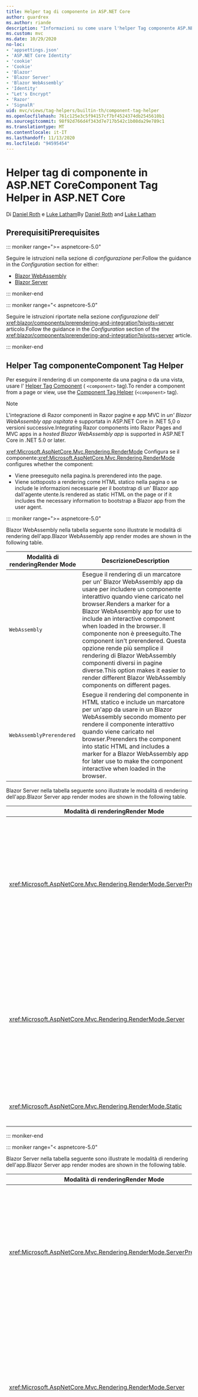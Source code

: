 ```yaml
---
title: Helper tag di componente in ASP.NET Core
author: guardrex
ms.author: riande
description: "Informazioni su come usare l'helper Tag componente ASP.NET Core per eseguire il rendering dei Razor componenti in pagine e visualizzazioni."
ms.custom: mvc
ms.date: 10/29/2020
no-loc:
- 'appsettings.json'
- 'ASP.NET Core Identity'
- 'cookie'
- 'Cookie'
- 'Blazor'
- 'Blazor Server'
- 'Blazor WebAssembly'
- 'Identity'
- "Let's Encrypt"
- 'Razor'
- 'SignalR'
uid: mvc/views/tag-helpers/builtin-th/component-tag-helper
ms.openlocfilehash: 761c125e3c5f94157cf7bf4524374db2545610b1
ms.sourcegitcommit: 98f92d766d4f343d7e717b542c1b08da29e789c1
ms.translationtype: MT
ms.contentlocale: it-IT
ms.lasthandoff: 11/13/2020
ms.locfileid: "94595454"
---
```

# <a name="component-tag-helper-in-aspnet-core"></a><span data-ttu-id="872e5-103">Helper tag di componente in ASP.NET Core</span><span class="sxs-lookup"><span data-stu-id="872e5-103">Component Tag Helper in ASP.NET Core</span></span>

<span data-ttu-id="872e5-104">Di [Daniel Roth](https://github.com/danroth27) e [Luke Latham](https://github.com/guardrex)</span><span class="sxs-lookup"><span data-stu-id="872e5-104">By [Daniel Roth](https://github.com/danroth27) and [Luke Latham](https://github.com/guardrex)</span></span>

## <a name="prerequisites"></a><span data-ttu-id="872e5-105">Prerequisiti</span><span class="sxs-lookup"><span data-stu-id="872e5-105">Prerequisites</span></span>

::: moniker range=">= aspnetcore-5.0"

<span data-ttu-id="872e5-106">Seguire le istruzioni nella sezione di *configurazione* per:</span><span class="sxs-lookup"><span data-stu-id="872e5-106">Follow the guidance in the *Configuration* section for either:</span></span>

* [Blazor WebAssembly](xref:blazor/components/prerendering-and-integration?pivots=webassembly)
* [Blazor Server](xref:blazor/components/prerendering-and-integration?pivots=server)

::: moniker-end

::: moniker range="< aspnetcore-5.0"

<span data-ttu-id="872e5-107">Seguire le istruzioni riportate nella sezione *configurazione* dell' <xref:blazor/components/prerendering-and-integration?pivots=server> articolo.</span><span class="sxs-lookup"><span data-stu-id="872e5-107">Follow the guidance in the *Configuration* section of the <xref:blazor/components/prerendering-and-integration?pivots=server> article.</span></span>

::: moniker-end

## <a name="component-tag-helper"></a><span data-ttu-id="872e5-108">Helper Tag componente</span><span class="sxs-lookup"><span data-stu-id="872e5-108">Component Tag Helper</span></span>

<span data-ttu-id="872e5-109">Per eseguire il rendering di un componente da una pagina o da una vista, usare l' [Helper Tag Component](xref:Microsoft.AspNetCore.Mvc.TagHelpers.ComponentTagHelper) ( `<component>` tag).</span><span class="sxs-lookup"><span data-stu-id="872e5-109">To render a component from a page or view, use the [Component Tag Helper](xref:Microsoft.AspNetCore.Mvc.TagHelpers.ComponentTagHelper) (`<component>` tag).</span></span>

> [!NOTE]
> <span data-ttu-id="872e5-110">L'integrazione di Razor componenti in Razor pagine e app MVC in *un' Blazor WebAssembly app ospitata* è supportata in ASP.NET Core in .NET 5,0 o versioni successive.</span><span class="sxs-lookup"><span data-stu-id="872e5-110">Integrating Razor components into Razor Pages and MVC apps in a *hosted Blazor WebAssembly app* is supported in ASP.NET Core in .NET 5.0 or later.</span></span>

<span data-ttu-id="872e5-111"><xref:Microsoft.AspNetCore.Mvc.Rendering.RenderMode> Configura se il componente:</span><span class="sxs-lookup"><span data-stu-id="872e5-111"><xref:Microsoft.AspNetCore.Mvc.Rendering.RenderMode> configures whether the component:</span></span>

* <span data-ttu-id="872e5-112">Viene preeseguito nella pagina.</span><span class="sxs-lookup"><span data-stu-id="872e5-112">Is prerendered into the page.</span></span>
* <span data-ttu-id="872e5-113">Viene sottoposto a rendering come HTML statico nella pagina o se include le informazioni necessarie per il bootstrap di un' Blazor app dall'agente utente.</span><span class="sxs-lookup"><span data-stu-id="872e5-113">Is rendered as static HTML on the page or if it includes the necessary information to bootstrap a Blazor app from the user agent.</span></span>

::: moniker range=">= aspnetcore-5.0"

<span data-ttu-id="872e5-114">Blazor WebAssembly nella tabella seguente sono illustrate le modalità di rendering dell'app.</span><span class="sxs-lookup"><span data-stu-id="872e5-114">Blazor WebAssembly app render modes are shown in the following table.</span></span>

| <span data-ttu-id="872e5-115">Modalità di rendering</span><span class="sxs-lookup"><span data-stu-id="872e5-115">Render Mode</span></span> | <span data-ttu-id="872e5-116">Descrizione</span><span class="sxs-lookup"><span data-stu-id="872e5-116">Description</span></span> |
| ----------- | ----------- |
| `WebAssembly` | <span data-ttu-id="872e5-117">Esegue il rendering di un marcatore per un' Blazor WebAssembly app da usare per includere un componente interattivo quando viene caricato nel browser.</span><span class="sxs-lookup"><span data-stu-id="872e5-117">Renders a marker for a Blazor WebAssembly app for use to include an interactive component when loaded in the browser.</span></span> <span data-ttu-id="872e5-118">Il componente non è preeseguito.</span><span class="sxs-lookup"><span data-stu-id="872e5-118">The component isn't prerendered.</span></span> <span data-ttu-id="872e5-119">Questa opzione rende più semplice il rendering di Blazor WebAssembly componenti diversi in pagine diverse.</span><span class="sxs-lookup"><span data-stu-id="872e5-119">This option makes it easier to render different Blazor WebAssembly components on different pages.</span></span> |
| `WebAssemblyPrerendered` | <span data-ttu-id="872e5-120">Esegue il rendering del componente in HTML statico e include un marcatore per un'app da usare in un Blazor WebAssembly secondo momento per rendere il componente interattivo quando viene caricato nel browser.</span><span class="sxs-lookup"><span data-stu-id="872e5-120">Prerenders the component into static HTML and includes a marker for a Blazor WebAssembly app for later use to make the component interactive when loaded in the browser.</span></span> |

<span data-ttu-id="872e5-121">Blazor Server nella tabella seguente sono illustrate le modalità di rendering dell'app.</span><span class="sxs-lookup"><span data-stu-id="872e5-121">Blazor Server app render modes are shown in the following table.</span></span>

| <span data-ttu-id="872e5-122">Modalità di rendering</span><span class="sxs-lookup"><span data-stu-id="872e5-122">Render Mode</span></span> | <span data-ttu-id="872e5-123">Descrizione</span><span class="sxs-lookup"><span data-stu-id="872e5-123">Description</span></span> |
| ----------- | ----------- |
| <xref:Microsoft.AspNetCore.Mvc.Rendering.RenderMode.ServerPrerendered> | <span data-ttu-id="872e5-124">Esegue il rendering del componente in HTML statico e include un marcatore per un' Blazor Server app.</span><span class="sxs-lookup"><span data-stu-id="872e5-124">Renders the component into static HTML and includes a marker for a Blazor Server app.</span></span> <span data-ttu-id="872e5-125">Quando l'agente utente viene avviato, questo marcatore viene usato per il bootstrap di un' Blazor app.</span><span class="sxs-lookup"><span data-stu-id="872e5-125">When the user-agent starts, this marker is used to bootstrap a Blazor app.</span></span> |
| <xref:Microsoft.AspNetCore.Mvc.Rendering.RenderMode.Server> | <span data-ttu-id="872e5-126">Esegue il rendering di un marcatore per un' Blazor Server app.</span><span class="sxs-lookup"><span data-stu-id="872e5-126">Renders a marker for a Blazor Server app.</span></span> <span data-ttu-id="872e5-127">L'output del componente non è incluso.</span><span class="sxs-lookup"><span data-stu-id="872e5-127">Output from the component isn't included.</span></span> <span data-ttu-id="872e5-128">Quando l'agente utente viene avviato, questo marcatore viene usato per il bootstrap di un' Blazor app.</span><span class="sxs-lookup"><span data-stu-id="872e5-128">When the user-agent starts, this marker is used to bootstrap a Blazor app.</span></span> |
| <xref:Microsoft.AspNetCore.Mvc.Rendering.RenderMode.Static> | <span data-ttu-id="872e5-129">Esegue il rendering del componente in HTML statico.</span><span class="sxs-lookup"><span data-stu-id="872e5-129">Renders the component into static HTML.</span></span> |

::: moniker-end

::: moniker range="< aspnetcore-5.0"

<span data-ttu-id="872e5-130">Blazor Server nella tabella seguente sono illustrate le modalità di rendering dell'app.</span><span class="sxs-lookup"><span data-stu-id="872e5-130">Blazor Server app render modes are shown in the following table.</span></span>

| <span data-ttu-id="872e5-131">Modalità di rendering</span><span class="sxs-lookup"><span data-stu-id="872e5-131">Render Mode</span></span> | <span data-ttu-id="872e5-132">Descrizione</span><span class="sxs-lookup"><span data-stu-id="872e5-132">Description</span></span> |
| ----------- | ----------- |
| <xref:Microsoft.AspNetCore.Mvc.Rendering.RenderMode.ServerPrerendered> | <span data-ttu-id="872e5-133">Esegue il rendering del componente in HTML statico e include un marcatore per un' Blazor Server app.</span><span class="sxs-lookup"><span data-stu-id="872e5-133">Renders the component into static HTML and includes a marker for a Blazor Server app.</span></span> <span data-ttu-id="872e5-134">Quando l'agente utente viene avviato, questo marcatore viene usato per il bootstrap di un' Blazor app.</span><span class="sxs-lookup"><span data-stu-id="872e5-134">When the user-agent starts, this marker is used to bootstrap a Blazor app.</span></span> |
| <xref:Microsoft.AspNetCore.Mvc.Rendering.RenderMode.Server> | <span data-ttu-id="872e5-135">Esegue il rendering di un marcatore per un' Blazor Server app.</span><span class="sxs-lookup"><span data-stu-id="872e5-135">Renders a marker for a Blazor Server app.</span></span> <span data-ttu-id="872e5-136">L'output del componente non è incluso.</span><span class="sxs-lookup"><span data-stu-id="872e5-136">Output from the component isn't included.</span></span> <span data-ttu-id="872e5-137">Quando l'agente utente viene avviato, questo marcatore viene usato per il bootstrap di un' Blazor app.</span><span class="sxs-lookup"><span data-stu-id="872e5-137">When the user-agent starts, this marker is used to bootstrap a Blazor app.</span></span> |
| <xref:Microsoft.AspNetCore.Mvc.Rendering.RenderMode.Static> | <span data-ttu-id="872e5-138">Esegue il rendering del componente in HTML statico.</span><span class="sxs-lookup"><span data-stu-id="872e5-138">Renders the component into static HTML.</span></span> |

::: moniker-end

<span data-ttu-id="872e5-139">Le caratteristiche aggiuntive includono:</span><span class="sxs-lookup"><span data-stu-id="872e5-139">Additional characteristics include:</span></span>

* <span data-ttu-id="872e5-140">Sono consentiti più helper tag di componenti che rendono più Razor componenti.</span><span class="sxs-lookup"><span data-stu-id="872e5-140">Multiple Component Tag Helpers rendering multiple Razor components is allowed.</span></span>
* <span data-ttu-id="872e5-141">Non è possibile eseguire il rendering dinamico dei componenti dopo l'avvio dell'app.</span><span class="sxs-lookup"><span data-stu-id="872e5-141">Components can't be dynamically rendered after the app has started.</span></span>
* <span data-ttu-id="872e5-142">Mentre le pagine e le visualizzazioni possono usare i componenti, il contrario non è vero.</span><span class="sxs-lookup"><span data-stu-id="872e5-142">While pages and views can use components, the converse isn't true.</span></span> <span data-ttu-id="872e5-143">I componenti non possono utilizzare funzionalità specifiche di visualizzazione e pagina, ad esempio visualizzazioni parziali e sezioni.</span><span class="sxs-lookup"><span data-stu-id="872e5-143">Components can't use view- and page-specific features, such as partial views and sections.</span></span> <span data-ttu-id="872e5-144">Per usare la logica da una visualizzazione parziale in un componente, scomporre la logica di visualizzazione parziale in un componente.</span><span class="sxs-lookup"><span data-stu-id="872e5-144">To use logic from a partial view in a component, factor out the partial view logic into a component.</span></span>
* <span data-ttu-id="872e5-145">Il rendering dei componenti server da una pagina HTML statica non è supportato.</span><span class="sxs-lookup"><span data-stu-id="872e5-145">Rendering server components from a static HTML page isn't supported.</span></span>

<span data-ttu-id="872e5-146">L'helper tag di componente seguente esegue il rendering del `Counter` componente in una pagina o in una vista di un' Blazor Server app con `ServerPrerendered` :</span><span class="sxs-lookup"><span data-stu-id="872e5-146">The following Component Tag Helper renders the `Counter` component in a page or view in a Blazor Server app with `ServerPrerendered`:</span></span>

```cshtml
@addTagHelper *, Microsoft.AspNetCore.Mvc.TagHelpers
@using {APP ASSEMBLY}.Pages

...

<component type="typeof(Counter)" render-mode="ServerPrerendered" />
```

<span data-ttu-id="872e5-147">Nell'esempio precedente si presuppone che il `Counter` componente si trovi nella cartella *pages* dell'app.</span><span class="sxs-lookup"><span data-stu-id="872e5-147">The preceding example assumes that the `Counter` component is in the app's *Pages* folder.</span></span> <span data-ttu-id="872e5-148">Il segnaposto `{APP ASSEMBLY}` è il nome dell'assembly dell'app, ad esempio `@using BlazorSample.Pages` o `@using BlazorSample.Client.Pages` in una Blazor soluzione ospitata.</span><span class="sxs-lookup"><span data-stu-id="872e5-148">The placeholder `{APP ASSEMBLY}` is the app's assembly name (for example, `@using BlazorSample.Pages` or `@using BlazorSample.Client.Pages` in a hosted Blazor solution).</span></span>

<span data-ttu-id="872e5-149">L'helper Tag Component può anche passare parametri ai componenti.</span><span class="sxs-lookup"><span data-stu-id="872e5-149">The Component Tag Helper can also pass parameters to components.</span></span> <span data-ttu-id="872e5-150">Si consideri il `ColorfulCheckbox` componente seguente che imposta il colore e le dimensioni dell'etichetta della casella di controllo:</span><span class="sxs-lookup"><span data-stu-id="872e5-150">Consider the following `ColorfulCheckbox` component that sets the check box label's color and size:</span></span>

```razor
<label style="font-size:@(Size)px;color:@Color">
    <input @bind="Value"
           id="survey" 
           name="blazor" 
           type="checkbox" />
    Enjoying Blazor?
</label>

@code {
    [Parameter]
    public bool Value { get; set; }

    [Parameter]
    public int Size { get; set; } = 8;

    [Parameter]
    public string Color { get; set; }

    protected override void OnInitialized()
    {
        Size += 10;
    }
}
```

<span data-ttu-id="872e5-151">I `Size` `int` parametri del componente () e `Color` ( `string` ) possono essere impostati dall'helper tag dei componenti: [component parameters](xref:blazor/components/index#component-parameters)</span><span class="sxs-lookup"><span data-stu-id="872e5-151">The `Size` (`int`) and `Color` (`string`) [component parameters](xref:blazor/components/index#component-parameters) can be set by the Component Tag Helper:</span></span>

```cshtml
@addTagHelper *, Microsoft.AspNetCore.Mvc.TagHelpers
@using {APP ASSEMBLY}.Shared

...

<component type="typeof(ColorfulCheckbox)" render-mode="ServerPrerendered" 
    param-Size="14" param-Color="@("blue")" />
```

<span data-ttu-id="872e5-152">Nell'esempio precedente si presuppone che il `ColorfulCheckbox` componente si trovi nella cartella *condivisa* dell'app.</span><span class="sxs-lookup"><span data-stu-id="872e5-152">The preceding example assumes that the `ColorfulCheckbox` component is in the app's *Shared* folder.</span></span> <span data-ttu-id="872e5-153">Il segnaposto `{APP ASSEMBLY}` è il nome dell'assembly dell'app (ad esempio, `@using BlazorSample.Shared` ).</span><span class="sxs-lookup"><span data-stu-id="872e5-153">The placeholder `{APP ASSEMBLY}` is the app's assembly name (for example, `@using BlazorSample.Shared`).</span></span>

<span data-ttu-id="872e5-154">Viene eseguito il rendering del codice HTML seguente nella pagina o nella visualizzazione:</span><span class="sxs-lookup"><span data-stu-id="872e5-154">The following HTML is rendered in the page or view:</span></span>

```html
<label style="font-size:24px;color:blue">
    <input id="survey" name="blazor" type="checkbox">
    Enjoying Blazor?
</label>
```

<span data-ttu-id="872e5-155">Il passaggio di una stringa racchiusa tra virgolette richiede un' [ Razor espressione esplicita](xref:mvc/views/razor#explicit-razor-expressions), come illustrato `param-Color` nell'esempio precedente.</span><span class="sxs-lookup"><span data-stu-id="872e5-155">Passing a quoted string requires an [explicit Razor expression](xref:mvc/views/razor#explicit-razor-expressions), as shown for `param-Color` in the preceding example.</span></span> <span data-ttu-id="872e5-156">Il Razor comportamento di analisi per un `string` valore di tipo non si applica a un `param-*` attributo perché l'attributo è di `object` tipo.</span><span class="sxs-lookup"><span data-stu-id="872e5-156">The Razor parsing behavior for a `string` type value doesn't apply to a `param-*` attribute because the attribute is an `object` type.</span></span>

<span data-ttu-id="872e5-157">Sono supportati tutti i tipi di parametri, tranne:</span><span class="sxs-lookup"><span data-stu-id="872e5-157">All types of parameters are supported, except:</span></span>

* <span data-ttu-id="872e5-158">Parametri generici.</span><span class="sxs-lookup"><span data-stu-id="872e5-158">Generic parameters.</span></span>
* <span data-ttu-id="872e5-159">Parametri non serializzabili.</span><span class="sxs-lookup"><span data-stu-id="872e5-159">Non-serializable parameters.</span></span>
* <span data-ttu-id="872e5-160">Ereditarietà nei parametri della raccolta.</span><span class="sxs-lookup"><span data-stu-id="872e5-160">Inheritance in collection parameters.</span></span>
* <span data-ttu-id="872e5-161">Parametri il cui tipo è definito all'esterno dell' Blazor WebAssembly app o all'interno di un assembly caricato in modo differito.</span><span class="sxs-lookup"><span data-stu-id="872e5-161">Parameters whose type is defined outside of the Blazor WebAssembly app or within a lazily-loaded assembly.</span></span>

<span data-ttu-id="872e5-162">Il tipo di parametro deve essere serializzabile JSON, che in genere significa che il tipo deve avere un costruttore predefinito e le proprietà impostabili.</span><span class="sxs-lookup"><span data-stu-id="872e5-162">The parameter type must be JSON serializable, which typically means that the type must have a default constructor and settable properties.</span></span> <span data-ttu-id="872e5-163">Ad esempio, è possibile specificare un valore per `Size` e `Color` nell'esempio precedente perché i tipi di `Size` e `Color` sono tipi primitivi ( `int` e `string` ), che sono supportati dal serializzatore JSON.</span><span class="sxs-lookup"><span data-stu-id="872e5-163">For example, you can specify a value for `Size` and `Color` in the preceding example because the types of `Size` and `Color` are primitive types (`int` and `string`), which are supported by the JSON serializer.</span></span>

<span data-ttu-id="872e5-164">Nell'esempio seguente viene passato un oggetto classe al componente:</span><span class="sxs-lookup"><span data-stu-id="872e5-164">In the following example, a class object is passed to the component:</span></span>

<span data-ttu-id="872e5-165">*MyClass.cs* :</span><span class="sxs-lookup"><span data-stu-id="872e5-165">*MyClass.cs* :</span></span>

```csharp
public class MyClass
{
    public MyClass()
    {
    }

    public int MyInt { get; set; } = 999;
    public string MyString { get; set; } = "Initial value";
}
```

<span data-ttu-id="872e5-166">**La classe deve avere un costruttore pubblico senza parametri.**</span><span class="sxs-lookup"><span data-stu-id="872e5-166">**The class must have a public parameterless constructor.**</span></span>

<span data-ttu-id="872e5-167">*Shared/componente. Razor* :</span><span class="sxs-lookup"><span data-stu-id="872e5-167">*Shared/MyComponent.razor* :</span></span>

```razor
<h2>MyComponent</h2>

<p>Int: @MyObject.MyInt</p>
<p>String: @MyObject.MyString</p>

@code
{
    [Parameter]
    public MyClass MyObject { get; set; }
}
```

<span data-ttu-id="872e5-168">*Pagine/pagina. cshtml* :</span><span class="sxs-lookup"><span data-stu-id="872e5-168">*Pages/MyPage.cshtml* :</span></span>

```cshtml
@addTagHelper *, Microsoft.AspNetCore.Mvc.TagHelpers
@using {APP ASSEMBLY}
@using {APP ASSEMBLY}.Shared

...

@{
    var myObject = new MyClass();
    myObject.MyInt = 7;
    myObject.MyString = "Set by MyPage";
}

<component type="typeof(MyComponent)" render-mode="ServerPrerendered" 
    param-MyObject="@myObject" />
```

<span data-ttu-id="872e5-169">Nell'esempio precedente si presuppone che il `MyComponent` componente si trovi nella cartella *condivisa* dell'app.</span><span class="sxs-lookup"><span data-stu-id="872e5-169">The preceding example assumes that the `MyComponent` component is in the app's *Shared* folder.</span></span> <span data-ttu-id="872e5-170">Il segnaposto `{APP ASSEMBLY}` è il nome dell'assembly dell'app, ad esempio `@using BlazorSample` e `@using BlazorSample.Shared` .</span><span class="sxs-lookup"><span data-stu-id="872e5-170">The placeholder `{APP ASSEMBLY}` is the app's assembly name (for example, `@using BlazorSample` and `@using BlazorSample.Shared`).</span></span> <span data-ttu-id="872e5-171">`MyClass` si trova nello spazio dei nomi dell'app.</span><span class="sxs-lookup"><span data-stu-id="872e5-171">`MyClass` is in the app's namespace.</span></span>

## <a name="additional-resources"></a><span data-ttu-id="872e5-172">Risorse aggiuntive</span><span class="sxs-lookup"><span data-stu-id="872e5-172">Additional resources</span></span>

* <xref:Microsoft.AspNetCore.Mvc.TagHelpers.ComponentTagHelper>
* <xref:mvc/views/tag-helpers/intro>
* <xref:blazor/components/index>
